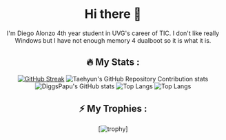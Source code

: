 <!--
**DiggsPapu/DiggsPapu** is a ✨ _special_ ✨ repository because its `README.md` (this file) appears on your GitHub profile.

Here are some ideas to get you started:

- 🔭 I’m currently working on ...
- 🌱 I’m currently learning ...
- 👯 I’m looking to collaborate on ...
- 🤔 I’m looking for help with ...
- 💬 Ask me about ...
- 📫 How to reach me: ...
- 😄 Pronouns: ...
- ⚡ Fun fact: ...
-->
<div align="center">
  
 # Hi there 👋

I'm Diego Alonzo 4th year student in UVG's career of TIC. I don't like really Windows but I have not enough memory 4 dualboot so it is what it is.
  
## :fire: My Stats :

[![GitHub Streak](http://github-readme-streak-stats.herokuapp.com?user=diggspapu&theme=dark&background=000000)](https://git.io/streak-stats)
![Taehyun's GitHub Repository Contribution stats](https://github-contributor-stats.vercel.app/api?username=diggspapu)
![DiggsPapu's GitHub stats](https://github-readme-stats.vercel.app/api?username=diggspapu&show=reviews,discussions_started,discussions_answered,prs_merged,prs_merged_percentage)
![Top Langs](https://github-readme-stats.vercel.app/api/top-langs/?username=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&layout=compact&theme=dracula&hide=html,css,kotlin&count_private=true)
![Top Langs](https://github-readme-stats.vercel.app/api/top-langs/?username=diggspapu)
## ⚡ My Trophies :
[![trophy](https://github-profile-trophy.vercel.app/?username=diggspapu&theme=dark)]
</div>
